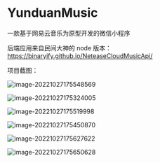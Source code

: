 # YunduanMusic
一款基于网易云音乐为原型开发的微信小程序

后端应用来自民间大神的 node 版本：https://binaryify.github.io/NeteaseCloudMusicApi/

项目截图：

![image-20221027175548569](C:\Users\pc\AppData\Roaming\Typora\typora-user-images\image-20221027175548569.png)

![image-20221027175324005](C:\Users\pc\AppData\Roaming\Typora\typora-user-images\image-20221027175324005.png)

![image-20221027175519998](C:\Users\pc\AppData\Roaming\Typora\typora-user-images\image-20221027175519998.png)

![image-20221027175450870](C:\Users\pc\AppData\Roaming\Typora\typora-user-images\image-20221027175450870.png)

![image-20221027175627622](C:\Users\pc\AppData\Roaming\Typora\typora-user-images\image-20221027175627622.png)

![image-20221027175650628](C:\Users\pc\AppData\Roaming\Typora\typora-user-images\image-20221027175650628.png)
